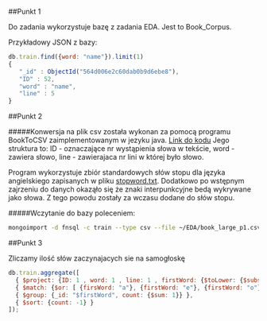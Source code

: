 ##Punkt 1

Do zadania wykorzystuje bazę z zadania EDA. Jest to Book_Corpus.

Przykładowy JSON z bazy:

```js
db.train.find({word: "name"}).limit(1)
{ 
   "_id" : ObjectId("564d006e2c60dab0b9d6ebe8"),
   "ID" : 52,
   "word" : "name",
   "line" : 5
}
```

##Punkt 2

#####Konwersja na plik csv została wykonan za pomocą programu BookToCSV zaimplementowanym w jezyku java. [Link do kodu](https://github.com/rjasinski/nosql/blob/master/EDA/BookToCSV.java)
Jego struktura to: ID - oznaczające nr wystąpienia słowa w tekście, word - zawiera słowo, line - zawierajaca nr lini w której było słowo.

Program wykorzystuje zbiór standardowych słów stopu dla języka angielskiego zapisanych w pliku [stopword.txt](https://github.com/rjasinski/nosql/blob/master/EDA/stopword.txt). Dodatkowo po wstępnym zajrzeniu do danych okaząło się że znaki interpunkcyjne bedą wykrywane jako słowa. Z tego powodu zostały za wczasu dodane do słów stopu.

#####Wczytanie do bazy poleceniem:

```sh
mongoimport -d fnsql -c train --type csv --file ~/EDA/book_large_p1.csv --headerline
```

##Punkt 3

Zliczamy ilość słów zaczynajacych sie na samogłoskę

```js 
db.train.aggregate([
  { $project: {ID: 1 , word: 1 , line: 1 , firstWord: {$toLower: {$substr: ["$word", 0, 1 ]}}} },
  { $match: {$or: [ {firsWord: "a"}, {firstWord: "e"}, {firstWord: "o"}, {firstWord: "u"}, {firstWord: "u"}]} },
  { $group: {_id: "$firstWord", count: {$sum: 1}} },
  { $sort: {count: -1} }
]);
```
